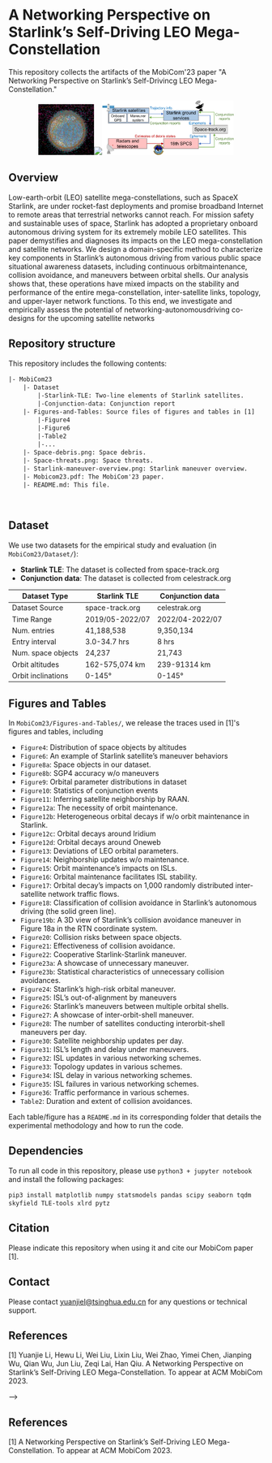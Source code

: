 # A Networking Perspective on Starlink’s Self-Driving LEO Mega-Constellation

This repository collects the artifacts of the MobiCom'23 paper "A Networking Perspective on Starlink’s Self-Drivincg LEO Mega-Constellation."

<div align=center><img src="./Space-debris.png" width="110"><img src="./Space-threats.png" width="252.5"><img src="./Starlink-maneuver-overview.png" width="260"></div>

## Overview
Low-earth-orbit (LEO) satellite mega-constellations, such as SpaceX Starlink, are under rocket-fast deployments and promise broadband Internet to remote areas that terrestrial networks cannot reach. For mission safety and sustainable uses of space, Starlink has adopted a proprietary onboard autonomous driving system for its extremely mobile LEO satellites. This paper demystifies and diagnoses its impacts on the LEO mega-constellation and satellite networks. We design a domain-specific method to characterize key components in Starlink’s autonomous driving from various public space situational awareness datasets, including continuous orbitmaintenance, collision avoidance, and maneuvers between orbital shells. Our analysis shows that, these operations have mixed impacts on the stability and performance of the entire mega-constellation, inter-satellite links, topology, and upper-layer network functions. To this end, we investigate and empirically assess the potential of networking-autonomousdriving co-designs for the upcoming satellite networks






## Repository structure

This repository includes the following contents:

	|- MobiCom23
		|- Dataset
			|-Starlink-TLE: Two-line elements of Starlink satellites.
			|-Conjunction-data: Conjunction report
		|- Figures-and-Tables: Source files of figures and tables in [1]
			|-Figure4
			|-Figure6
			|-Table2
			|-...
		|- Space-debris.png: Space debris.
		|- Space-threats.png: Space threats.
		|- Starlink-maneuver-overview.png: Starlink maneuver overview.
		|- Mobicom23.pdf: The MobiCom'23 paper.
		|- README.md: This file.
  


​	
## Dataset


We use two datasets for the empirical study and evaluation (in `MobiCom23/Dataset/`):

- **Starlink TLE**: The dataset is collected from space-track.org
- **Conjunction data**: The dataset is collected from celestrack.org

<table>
<thead>
  <tr>
    <th> Dataset Type</th>
    <th> Starlink TLE</th>
    <th> Conjunction data</th>
  </tr>
</thead>
<tbody>
  <tr>
    <td>Dataset Source</td>
    <td>space-track.org</td>
    <td>celestrak.org</td>
  </tr>
  <tr>
    <td>Time Range</td>
    <td>2019/05-2022/07</td>
    <td>2022/04-2022/07</td>
  </tr>
  <tr>
    <td>Num. entries</td>
    <td>41,188,538</td>
    <td>9,350,134</td>
  </tr>
  <tr>
    <td>Entry interval</td>
    <td>3.0-34.7 hrs</td>
    <td>8 hrs</td>
  </tr>
   <tr>
    <td>Num. space objects</td>
    <td>24,237</td>
    <td>21,743</td>
  </tr>
  <tr>
    <td>Orbit altitudes</td>
    <td>162-575,074 km</td>
    <td>239-91314 km</td>
  </tr>
  <tr>
    <td>Orbit inclinations</td>
    <td>0-145°</td>
    <td>0-145°</td>
  </tr>
</tbody>
</table>

## Figures and Tables

In `MobiCom23/Figures-and-Tables/`, we release the traces used in [1]'s figures and tables, including

- `Figure4`: Distribution of space objects by altitudes
- `Figure6`: An example of Starlink satellite’s maneuver behaviors
- `Figure8a`: Space objects in our dataset.
- `Figure8b`: SGP4 accuracy w/o maneuvers
- `Figure9`: Orbital parameter distributions in dataset
- `Figure10`: Statistics of conjunction events
- `Figure11`: Inferring satellite neighborship by RAAN.
- `Figure12a`: The necessity of orbit maintenance.
- `Figure12b`: Heterogeneous orbital decays if w/o orbit maintenance in Starlink.
- `Figure12c`: Orbital decays around Iridium
- `Figure12d`: Orbital decays around Oneweb
- `Figure13`: Deviations of LEO orbital parameters.
- `Figure14`: Neighborship updates w/o maintenance.
- `Figure15`: Orbit maintenance’s impacts on ISLs.
- `Figure16`: Orbital maintenance facilitates ISL stability.
- `Figure17`: Orbital decay’s impacts on 1,000 randomly distributed inter-satellite network traffic flows.
- `Figure18`: Classification of collision avoidance in Starlink’s autonomous driving (the solid green line).
- `Figure19b`: A 3D view of Starlink’s collision avoidance maneuver in Figure 18a in the RTN coordinate system.
- `Figure20`: Collision risks between space objects.
- `Figure21`: Effectiveness of collision avoidance.
- `Figure22`: Cooperative Starlink-Starlink maneuver.
- `Figure23a`: A showcase of unnecessary maneuver.
- `Figure23b`: Statistical characteristics of unnecessary collision avoidances.
- `Figure24`: Starlink’s high-risk orbital maneuver.
- `Figure25`: ISL’s out-of-alignment by maneuvers
- `Figure26`: Starlink’s maneuvers between multiple orbital shells.
- `Figure27`: A showcase of inter-orbit-shell maneuver.
- `Figure28`: The number of satellites conducting interorbit-shell maneuvers per day.
- `Figure30`: Satellite neighborship updates per day.
- `Figure31`: ISL’s length and delay under maneuvers.
- `Figure32`: ISL updates in various networking schemes.
- `Figure33`: Topology updates in various schemes.
- `Figure34`: ISL delay in various networking schemes.
- `Figure35`: ISL failures in various networking schemes.
- `Figure36`: Traffic performance in various schemes.
- `Table2`: Duration and extent of collision avoidances.

Each table/figure has a `README.md` in its corresponding folder that details the experimental methodology and how to run the code.

## Dependencies

To run all code in this repository, please use `python3 + jupyter notebook` and install the following packages:

```
pip3 install matplotlib numpy statsmodels pandas scipy seaborn tqdm skyfield TLE-tools xlrd pytz
```

<!-- ## Raw dataset access
Due to excessive data volume, we do not intend to release all raw data here and put a sample in the dataset folder. If you want more data, please send a request to yuanjiel@tsinghua.edu.cn.

The request should include the work department, the purpose of data usage, and the data content obtained. -->

## Citation

Please indicate this repository when using it and cite our MobiCom paper [1].

## Contact

Please contact yuanjiel@tsinghua.edu.cn for any questions or technical support.

## References

[1] Yuanjie Li, Hewu Li, Wei Liu, Lixin Liu, Wei Zhao, Yimei Chen, Jianping Wu, Qian Wu, Jun Liu, Zeqi Lai, Han Qiu. A Networking Perspective on Starlink’s Self-Driving LEO Mega-Constellation. To appear at ACM MobiCom 2023.

-->

## References

[1] A Networking Perspective on Starlink’s Self-Driving LEO Mega-Constellation. To appear at ACM MobiCom 2023.
